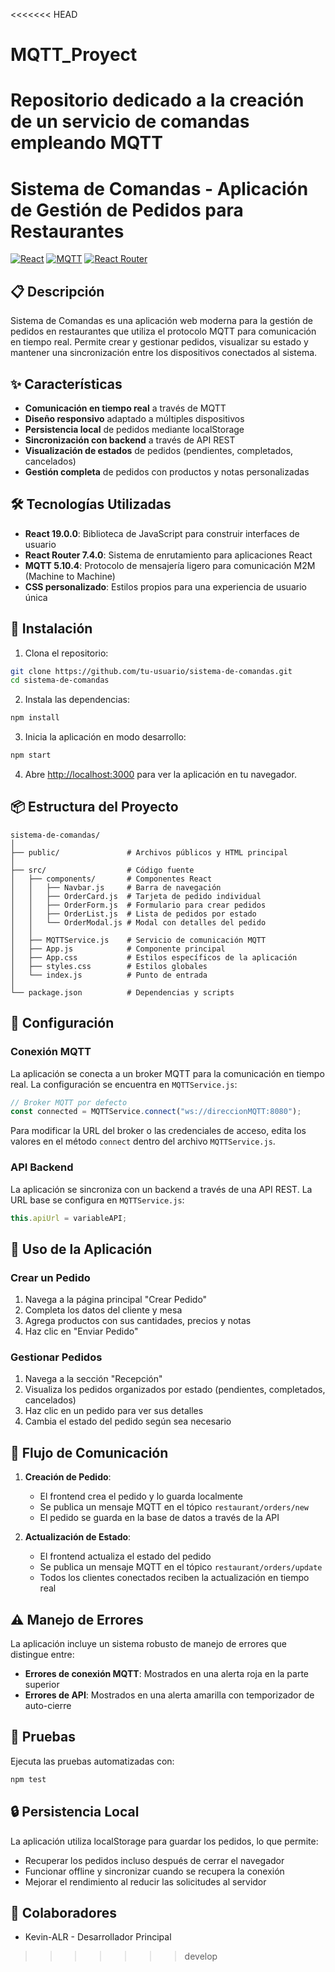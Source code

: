<<<<<<< HEAD
# MQTT_Proyect
Repositorio dedicado a la creación de un servicio de comandas empleando MQTT
=======
# Sistema de Comandas - Aplicación de Gestión de Pedidos para Restaurantes

[![React](https://img.shields.io/badge/React-19.0.0-blue.svg)](https://reactjs.org/)
[![MQTT](https://img.shields.io/badge/MQTT-5.10.4-green.svg)](https://mqtt.org/)
[![React Router](https://img.shields.io/badge/React_Router-7.4.0-orange.svg)](https://reactrouter.com/)

## 📋 Descripción

Sistema de Comandas es una aplicación web moderna para la gestión de pedidos en restaurantes que utiliza el protocolo MQTT para comunicación en tiempo real. Permite crear y gestionar pedidos, visualizar su estado y mantener una sincronización entre los dispositivos conectados al sistema.

## ✨ Características

- **Comunicación en tiempo real** a través de MQTT
- **Diseño responsivo** adaptado a múltiples dispositivos
- **Persistencia local** de pedidos mediante localStorage
- **Sincronización con backend** a través de API REST
- **Visualización de estados** de pedidos (pendientes, completados, cancelados)
- **Gestión completa** de pedidos con productos y notas personalizadas

## 🛠️ Tecnologías Utilizadas

- **React 19.0.0**: Biblioteca de JavaScript para construir interfaces de usuario
- **React Router 7.4.0**: Sistema de enrutamiento para aplicaciones React
- **MQTT 5.10.4**: Protocolo de mensajería ligero para comunicación M2M (Machine to Machine)
- **CSS personalizado**: Estilos propios para una experiencia de usuario única

## 🚀 Instalación

1. Clona el repositorio:
```bash
git clone https://github.com/tu-usuario/sistema-de-comandas.git
cd sistema-de-comandas
```

2. Instala las dependencias:
```bash
npm install
```

3. Inicia la aplicación en modo desarrollo:
```bash
npm start
```

4. Abre [http://localhost:3000](http://localhost:3000) para ver la aplicación en tu navegador.

## 📦 Estructura del Proyecto

```
sistema-de-comandas/
│
├── public/               # Archivos públicos y HTML principal
│
├── src/                  # Código fuente
│   ├── components/       # Componentes React
│   │   ├── Navbar.js     # Barra de navegación
│   │   ├── OrderCard.js  # Tarjeta de pedido individual
│   │   ├── OrderForm.js  # Formulario para crear pedidos
│   │   ├── OrderList.js  # Lista de pedidos por estado
│   │   └── OrderModal.js # Modal con detalles del pedido
│   │
│   ├── MQTTService.js    # Servicio de comunicación MQTT
│   ├── App.js            # Componente principal
│   ├── App.css           # Estilos específicos de la aplicación
│   ├── styles.css        # Estilos globales
│   └── index.js          # Punto de entrada
│
└── package.json          # Dependencias y scripts
```

## 🔧 Configuración

### Conexión MQTT

La aplicación se conecta a un broker MQTT para la comunicación en tiempo real. La configuración se encuentra en `MQTTService.js`:

```javascript
// Broker MQTT por defecto
const connected = MQTTService.connect("ws://direccionMQTT:8080");
```

Para modificar la URL del broker o las credenciales de acceso, edita los valores en el método `connect` dentro del archivo `MQTTService.js`.

### API Backend

La aplicación se sincroniza con un backend a través de una API REST. La URL base se configura en `MQTTService.js`:

```javascript
this.apiUrl = variableAPI;
```

## 📱 Uso de la Aplicación

### Crear un Pedido

1. Navega a la página principal "Crear Pedido"
2. Completa los datos del cliente y mesa
3. Agrega productos con sus cantidades, precios y notas
4. Haz clic en "Enviar Pedido"

### Gestionar Pedidos

1. Navega a la sección "Recepción"
2. Visualiza los pedidos organizados por estado (pendientes, completados, cancelados)
3. Haz clic en un pedido para ver sus detalles
4. Cambia el estado del pedido según sea necesario

## 🔄 Flujo de Comunicación

1. **Creación de Pedido**:
   - El frontend crea el pedido y lo guarda localmente
   - Se publica un mensaje MQTT en el tópico `restaurant/orders/new`
   - El pedido se guarda en la base de datos a través de la API

2. **Actualización de Estado**:
   - El frontend actualiza el estado del pedido
   - Se publica un mensaje MQTT en el tópico `restaurant/orders/update`
   - Todos los clientes conectados reciben la actualización en tiempo real

## ⚠️ Manejo de Errores

La aplicación incluye un sistema robusto de manejo de errores que distingue entre:

- **Errores de conexión MQTT**: Mostrados en una alerta roja en la parte superior
- **Errores de API**: Mostrados en una alerta amarilla con temporizador de auto-cierre

## 🧪 Pruebas

Ejecuta las pruebas automatizadas con:

```bash
npm test
```

## 🔒 Persistencia Local

La aplicación utiliza localStorage para guardar los pedidos, lo que permite:

- Recuperar los pedidos incluso después de cerrar el navegador
- Funcionar offline y sincronizar cuando se recupera la conexión
- Mejorar el rendimiento al reducir las solicitudes al servidor

## 👥 Colaboradores

- Kevin-ALR - Desarrollador Principal

>>>>>>> develop

